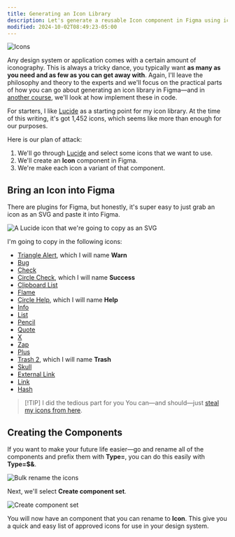 ```yaml
---
title: Generating an Icon Library
description: Let's generate a reusable Icon component in Figma using icons from Lucide.
modified: 2024-10-02T08:49:23-05:00
---
```


![Icons](assets/figma-icon-set.png)

Any design system or application comes with a certain amount of iconography. This is always a tricky dance, you typically want **as many as you need and as few as you can get away with**. Again, I'll leave the philosophy and theory to the experts and we'll focus on the practical parts of how you can go about generating an icon library in Figma—and in [another course](../storybook/README.md), we'll look at how implement these in code.

For starters, I like [Lucide](https://lucide.dev) as a starting point for my icon library. At the time of this writing, it's got 1,452 icons, which seems like more than enough for our purposes.

Here is our plan of attack:

1. We'll go through [Lucide](https://lucide.dev) and select some icons that we want to use.
2. We'll create an **Icon** component in Figma.
3. We're make each icon a variant of that component.

## Bring an Icon into Figma

There are plugins for Figma, but honestly, it's super easy to just grab an icon as an SVG and paste it into Figma.

![A Lucide icon that we're going to copy as an SVG](assets/figma-lucide-icon.png)

I'm going to copy in the following icons:

- [Triangle Alert](https://lucide.dev/icons/triangle-alert), which I will name **Warn**
- [Bug](https://lucide.dev/icons/bug)
- [Check](https://lucide.dev/icons/check)
- [Circle Check](https://lucide.dev/icons/circle-check), which I will name **Success**
- [Clipboard List](https://lucide.dev/icons/clipboard-list)
- [Flame](https://lucide.dev/icons/flame)
- [Circle Help](https://lucide.dev/icons/circle-help), which I will name **Help**
- [Info](https://lucive.dev/icons/info)
- [List](https://lucive.dev/icons/list)
- [Pencil](https://lucive.dev/icons/pencil)
- [Quote](https://lucive.dev/icons/quote)
- [X](https://lucive.dev/icons/x)
- [Zap](https://lucive.dev/icons/zap)
- [Plus](https://lucive.dev/icons/plus)
- [Trash 2](https://lucide.dev/icons/trash-2), which I will name **Trash**
- [Skull](https://lucive.dev/icons/skull)
- [External Link](https://lucive.dev/icons/external-link)
- [Link](https://lucive.dev/icons/link)
- [Hash](https://lucide.dev/icons/hash)

> [!TIP] I did the tedious part for you
> You can—and should—just [steal my icons from here](https://www.figma.com/file/1v4uGneHKyq6SfxPWI7KJc/Figma-for-Developers-v2%2C-Frontend-Masters?type=design&node-id=6-1296&mode=design&t=xaxtUNN7AZ04byvE-4).

## Creating the Components

If you want to make your future life easier—go and rename all of the components and prefix them with **Type=**, you can do this easily with **Type=$&**.

![Bulk rename the icons](assets/figma-rename-icons.png)

Next, we'll select **Create component set**.

![Create component set](assets/figma-create-component-set.png)

You will now have an component that you can rename to **Icon**. This give you a quick and easy list of approved icons for use in your design system.
